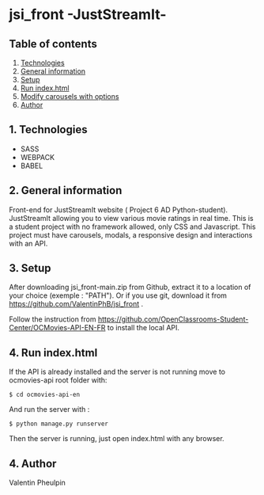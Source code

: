 # jsi_front  -JustStreamIt-

## Table of contents

1. [Technologies](#1-technologies)
2. [General information](#2-general-information)
3. [Setup](#3-setup)
4. [Run index.html](#4-run-index-html)
5. [Modify carousels with options](#3-modify-carousels-with-options)
6. [Author](#4-author)

## 1. Technologies

- SASS
- WEBPACK
- BABEL

## 2. General information

Front-end for JustStreamIt website ( Project 6 AD Python-student). JustStreamIt allowing you to view various movie ratings in real time.
This is a student project with no framework allowed, only CSS and Javascript.
This project must have carousels, modals, a responsive design and interactions with an API.

## 3. Setup

After downloading jsi_front-main.zip from Github, extract it to a location of your choice (exemple : "PATH").
Or if you use git, download it from https://github.com/ValentinPhB/jsi_front .

Follow the instruction from https://github.com/OpenClassrooms-Student-Center/OCMovies-API-EN-FR to install the local API.

## 4. Run index.html

If the API is already installed and the server is not running move to ocmovies-api root folder with:

```
$ cd ocmovies-api-en
```

And run the server with :

```
$ python manage.py runserver
```

Then the server is running, just open index.html with any browser.

## 4. Author

Valentin Pheulpin
